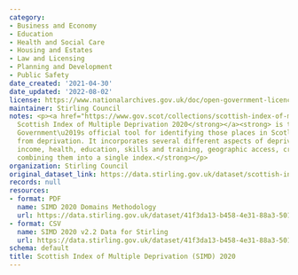 ```yaml
---
category:
- Business and Economy
- Education
- Health and Social Care
- Housing and Estates
- Law and Licensing
- Planning and Development
- Public Safety
date_created: '2021-04-30'
date_updated: '2022-08-02'
license: https://www.nationalarchives.gov.uk/doc/open-government-licence/version/3/
maintainer: Stirling Council
notes: <p><a href="https://www.gov.scot/collections/scottish-index-of-multiple-deprivation-2020/"><strong>The
  Scottish Index of Multiple Deprivation 2020</strong></a><strong> is the Scottish
  Government\u2019s official tool for identifying those places in Scotland suffering
  from deprivation. It incorporates several different aspects of deprivation (employment,
  income, health, education, skills and training, geographic access, crime and housing),
  combining them into a single index.</strong></p>
organization: Stirling Council
original_dataset_link: https://data.stirling.gov.uk/dataset/scottish-index-of-multiple-deprivation-simd-2020
records: null
resources:
- format: PDF
  name: SIMD 2020 Domains Methodology
  url: https://data.stirling.gov.uk/dataset/41f3da13-b458-4e31-88a3-501bc684ee61/resource/1d9627a9-c7d2-48a6-a67e-e9a66b581716/download/simd-2020-domains-methodology.pdf
- format: CSV
  name: SIMD 2020 v2.2 Data for Stirling
  url: https://data.stirling.gov.uk/dataset/41f3da13-b458-4e31-88a3-501bc684ee61/resource/f845c639-73ba-4809-ae65-2f12f8186659/download/20210805-simd-2020-v2.2-data-for-stirling.csv
schema: default
title: Scottish Index of Multiple Deprivation (SIMD) 2020
---
```

